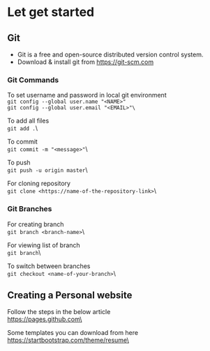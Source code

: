 # Let get started

## Git

+ Git is a free and open-source distributed version control system.
+ Download & install git from https://git-scm.com
### Git Commands
To set username and password in local git environment\
`git config --global user.name "<NAME>"`\
`git config --global user.email "<EMAIL>"\`

To add all files\
`git add .`\

To commit\
`git commit -m "<message>"`\

To push\
`git push -u origin master`\

For cloning repository\
`git clone <https://name-of-the-repository-link>`\

### Git Branches
For creating branch\
`git branch <branch-name>`\

For viewing list of branch\
`git branch`\

To switch between branches\
`git checkout <name-of-your-branch>`\

## Creating a Personal website
Follow the steps in the below article\
https://pages.github.com\

Some templates you can download from here\
https://startbootstrap.com/theme/resume\
